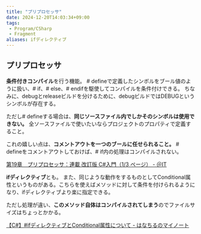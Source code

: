 ```yaml
---
title: "プリプロセッサ"
date: 2024-12-20T14:03:34+09:00
tags:
 - Program/CSharp
 - Fragment
aliases: ifディレクティブ
---
```


## プリプロセッサ
**条件付きコンパイル**を行う機能。
\# defineで定義したシンボルをブール値のように扱い、\# if、\# else、\# endifを駆使してコンパイルを条件付けできる。
ちなみに、debugとreleaseビルドを分けるために、debugビルドではDEBUGというシンボルが存在する。

ただし\# defineする場合は、**同じソースファイル内でしかそのシンボルは使用できない。** 全ソースファイルで使いたいならプロジェクトのプロパティで定義すること。

これの嬉しい点は、**コメントアウトを一つのブールに任せられること。** \# defineをコメントアウトしておけば、\# if内の処理はコンパイルされない。

[第19章　プリプロセッサ：連載 改訂版 C#入門（1/3 ページ） - ＠IT](https://atmarkit.itmedia.co.jp/ait/articles/0301/08/news002.html)

**ifディレクティブ**とも。
また、同じような動作をするものとしてConditional属性というものがある。こちらを使えばメソッドに対して条件を付けられるようになり、ifディレクティブより楽に指定できる。

ただし処理が違い、**このメソッド自体はコンパイルされてしまう**のでファイルサイズはちょっとかかる。

[【C#】#ifディレクティブとConditional属性について - はなちるのマイノート](https://www.hanachiru-blog.com/entry/2020/06/07/120000)